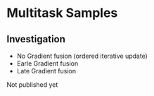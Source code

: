 # Multitask Samples

## Investigation

- No Gradient fusion (ordered iterative update)
- Earle Gradient fusion
- Late Gradient fusion

Not published yet